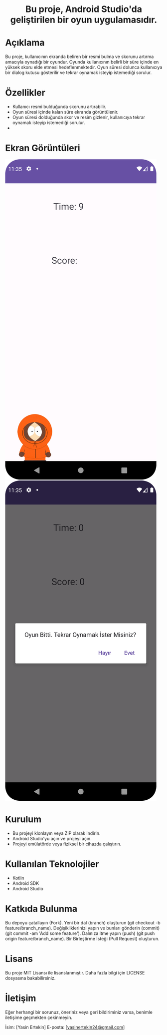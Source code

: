 

<h1 align="center" Kenny Yakala </h1>
Bu proje, Android Studio'da geliştirilen bir oyun uygulamasıdır.

# Açıklama
Bu proje, kullanıcının ekranda beliren bir resmi bulma ve skorunu artırma amacıyla oynadığı bir oyundur. Oyunda kullanıcının belirli bir süre içinde en yüksek skoru elde etmesi hedeflenmektedir. Oyun süresi dolunca kullanıcıya bir dialog kutusu gösterilir ve tekrar oynamak isteyip istemediği sorulur.

# Özellikler
- Kullanıcı resmi bulduğunda skorunu artırabilir.
- Oyun süresi içinde kalan süre ekranda görüntülenir.
- Oyun süresi dolduğunda skor ve resim gizlenir, kullanıcıya tekrar oynamak isteyip istemediği sorulur.
- 
# Ekran Görüntüleri

![github](/Kenny.png)
![github](/Kenny2.png)

# Kurulum
- Bu projeyi klonlayın veya ZIP olarak indirin.
- Android Studio'yu açın ve projeyi açın.
- Projeyi emülatörde veya fiziksel bir cihazda çalıştırın.
# Kullanılan Teknolojiler
- Kotlin
- Android SDK
- Android Studio
# Katkıda Bulunma
Bu depoyu çatallayın (Fork).
Yeni bir dal (branch) oluşturun (git checkout -b feature/branch_name).
Değişikliklerinizi yapın ve bunları gönderin (commit) (git commit -am 'Add some feature').
Dalınıza itme yapın (push) (git push origin feature/branch_name).
Bir Birleştirme İsteği (Pull Request) oluşturun.
# Lisans
Bu proje MIT Lisansı ile lisanslanmıştır. Daha fazla bilgi için LICENSE dosyasına bakabilirsiniz.

# İletişim
Eğer herhangi bir sorunuz, öneriniz veya geri bildiriminiz varsa, benimle iletişime geçmekten çekinmeyin.

İsim: [Yasin Ertekin]
E-posta: [yasinertekin24@gmail.com]
